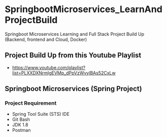 # SpringbootMicroservices_LearnAndProjectBuild
Springboot Microservices Learning and Full Stack Project Build Up (Backend, frontend and Cloud, Docker)


## Project Build Up from this Youtube Playlist
* https://www.youtube.com/playlist?list=PLXXDXNrmlgEVMp_dPpVzWvylBAs52CxLw



## Springboot Microservices (Spring Project)
### Project Requirement 
* Spring Tool Suite (STS) IDE
* Git Bash
* JDK 1.8
* Postman
